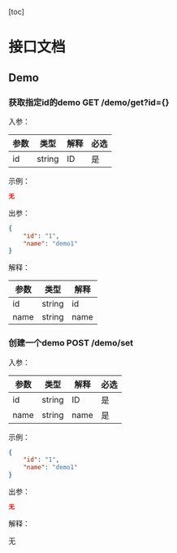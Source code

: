 [toc]

# 接口文档

## Demo

### 获取指定id的demo GET /demo/get?id={}

入参：

| 参数 | 类型   | 解释 | 必选 |
| ---- | ------ | ---- | ---- |
| id   | string | ID   | 是   |

示例：

```json
无
```

出参：

```json
{
    "id": "1",
    "name": "demo1"
}
```

解释：

| 参数 | 类型   | 解释 |
| ---- | ------ | ---- |
| id   | string | id   |
| name | string | name |



### 创建一个demo POST /demo/set

入参：

| 参数 | 类型   | 解释 | 必选 |
| ---- | ------ | ---- | ---- |
| id   | string | ID   | 是   |
| name | string | name | 是   |

示例：

```json
{
    "id": "1",
    "name": "demo1"
}
```

出参：

```json
无
```

解释：

无